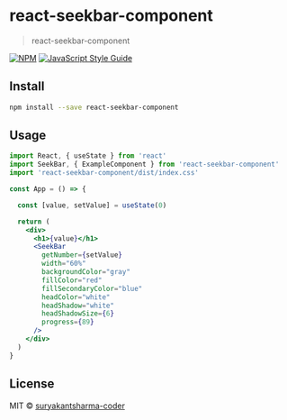 # react-seekbar-component

> react-seekbar-component

[![NPM](https://img.shields.io/npm/v/react-seekbar-component.svg)](https://www.npmjs.com/package/react-seekbar-component) [![JavaScript Style Guide](https://img.shields.io/badge/code_style-standard-brightgreen.svg)](https://standardjs.com)

## Install

```bash
npm install --save react-seekbar-component
```

## Usage

```jsx
import React, { useState } from 'react'
import SeekBar, { ExampleComponent } from 'react-seekbar-component'
import 'react-seekbar-component/dist/index.css'

const App = () => {

  const [value, setValue] = useState(0)

  return (
    <div>
      <h1>{value}</h1>
      <SeekBar
        getNumber={setValue}
        width="60%"
        backgroundColor="gray"
        fillColor="red"
        fillSecondaryColor="blue"
        headColor="white"
        headShadow="white"
        headShadowSize={6}
        progress={89}
      />
    </div>
  )
}
```

## License

MIT © [suryakantsharma-coder](https://github.com/suryakantsharma-coder)
